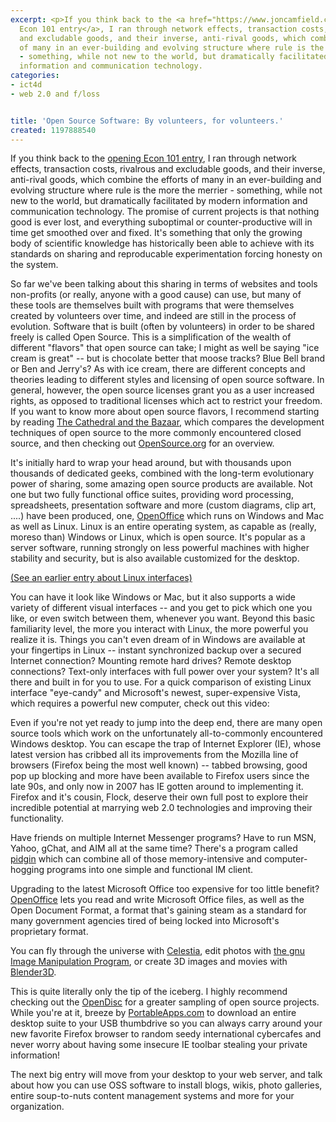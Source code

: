 ```yaml
---
excerpt: <p>If you think back to the <a href="https://www.joncamfield.com/blog/2007.12/the-power-of-open.html">opening
  Econ 101 entry</a>, I ran through network effects, transaction costs, rivalrous
  and excludable goods, and their inverse, anti-rival goods, which combine the efforts
  of many in an ever-building and evolving structure where rule is the more the merrier
  - something, while not new to the world, but dramatically facilitated by modern
  information and communication technology.
categories:
- ict4d
- web 2.0 and f/loss


title: 'Open Source Software: By volunteers, for volunteers.'
created: 1197888540
---
```

<p>If you think back to the <a href="https://www.joncamfield.com/blog/2007.12/the-power-of-open.html">opening Econ 101 entry</a>, I ran through network effects, transaction costs, rivalrous and excludable goods, and their inverse, anti-rival goods, which combine the efforts of many in an ever-building and evolving structure where rule is the more the merrier - something, while not new to the world, but dramatically facilitated by modern information and communication technology.  The promise of current projects is that nothing good is ever lost, and everything suboptimal or counter-productive will in time get smoothed over and fixed.  It's something that only the growing body of scientific knowledge has historically been able to achieve with its standards on sharing and reproducable experimentation forcing honesty on the system.</p>

<p>So far we've been talking about this sharing in terms of websites and tools non-profits (or really, anyone with a good cause) can use, but many of these tools are themselves built with programs that were themselves created by volunteers over time, and indeed are still in the process of evolution.  Software that is built (often by volunteers) in order to be shared freely is called Open Source.  This is a simplification of the wealth of different "flavors" that open source can take; I might as well be saying "ice cream is great" -- but is chocolate better that moose tracks?  Blue Bell brand or Ben and Jerry's?  As with ice cream, there are different concepts and theories leading to different styles and licensing of open source software.  In general, however, the open source licenses grant you as a user increased rights, as opposed to traditional licenses which act to restrict your freedom.  If you want to know more about open source flavors, I recommend starting by reading <a href="https://www.catb.org/~esr/writings/cathedral-bazaar/">The Cathedral and the Bazaar</a>, which compares the development techniques of open source to the more commonly encountered closed source, and then checking out <a href="https://www.opensource.org/">OpenSource.org</a> for an overview.</p>

<p>It's initially hard to wrap your head around, but with thousands upon thousands of dedicated geeks, combined with the long-term evolutionary power of sharing, some amazing open source products are available.  Not one but two fully functional office suites, providing word processing, spreadsheets, presentation software and more (custom diagrams, clip art, ....) have been produced, one, <a href="https://www.openoffice.org">OpenOffice</a> which runs on Windows and Mac as well as Linux. Linux is an entire operating system, as capable as (really, moreso than) Windows or Linux, which is open source.  It's popular as a server software, running strongly on less powerful machines with higher stability and security, but is also available customized for the desktop. <p class="citation"><a href="https://www.joncamfield.com/blog/2007.06/user-interfaces-aero-vs-beryl.html">(See an earlier entry about Linux interfaces)</a></p> You can have it look like Windows or Mac, but it also supports a wide variety of different visual interfaces -- and you get to pick which one you like, or even switch between them, whenever you want.  Beyond this basic familiarity level, the more you interact with Linux, the more powerful you realize it is.  Things you can't even dream of in Windows are available at your fingertips in Linux -- instant synchronized backup over a secured Internet connection?  Mounting remote hard drives?  Remote desktop connections? Text-only interfaces with full power over your system?  It's all there and built in for you to use.  For a quick comparison of existing Linux interface "eye-candy" and Microsoft's newest, super-expensive Vista, which requires a powerful new computer, check out this video:</p>

<p>Even if you're not yet ready to jump into the deep end, there are many open source tools which work on the unfortunately all-to-commonly encountered Windows desktop.  You can escape the trap of Internet Explorer (IE), whose latest version has cribbed all its improvements from the Mozilla line of browsers (Firefox being the most well known) -- tabbed browsing, good pop up blocking and more have been available to Firefox users since the late 90s, and only now in 2007 has IE gotten around to implementing it.  Firefox and it's cousin, Flock, deserve their own full post to explore their incredible potential at marrying web 2.0 technologies and improving their functionality.</p>

<p>Have friends on multiple Internet Messenger programs?  Have to run MSN, Yahoo, gChat, and AIM all at the same time?  There's a program called <a href="https://www.pidgin.im/">pidgin</a> which can combine all of those memory-intensive and computer-hogging programs into one simple and functional IM client.</p>

<p>Upgrading to the latest Microsoft Office too expensive for too little benefit?  <a href="https://www.openoffice.org">OpenOffice</a>  lets you read and write Microsoft Office files, as well as the Open Document Format, a format that's gaining steam as a standard for many government agencies tired of being locked into Microsoft's proprietary format.</p>

<p>You can fly through the universe with <a href="https://www.shatters.net/celestia/">Celestia</a>, edit photos with <a href="https://www.gimp.org/">the gnu Image Manipulation Program</a>, or create 3D images and movies with <a href="https://www.blender.org">Blender3D</a>.</p>

<p>This is quite literally only the tip of the iceberg.  I highly recommend checking out the <a href="https://theopendisc.com/">OpenDisc</a> for a greater sampling of open source projects.  While you're at it, breeze by <a href="https://wwww.portableapps.com">PortableApps.com</a> to download an entire desktop suite to your USB thumbdrive so you can always carry around your new favorite Firefox browser to random seedy international cybercafes and never worry about having some insecure IE toolbar stealing your private information!</p>

<p>The next big entry will move from your desktop to your web server, and talk about how you can use OSS software to install blogs, wikis, photo galleries, entire soup-to-nuts content management systems and more for your organization.</p>
